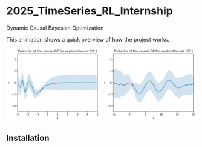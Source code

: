 # 2025_TimeSeries_RL_Internship

Dynamic Causal Bayesian Optimization

This animation shows a quick overview of how the project works.

![My Animated GIF](demo/experiments/dcbp.gif)

## Installation

